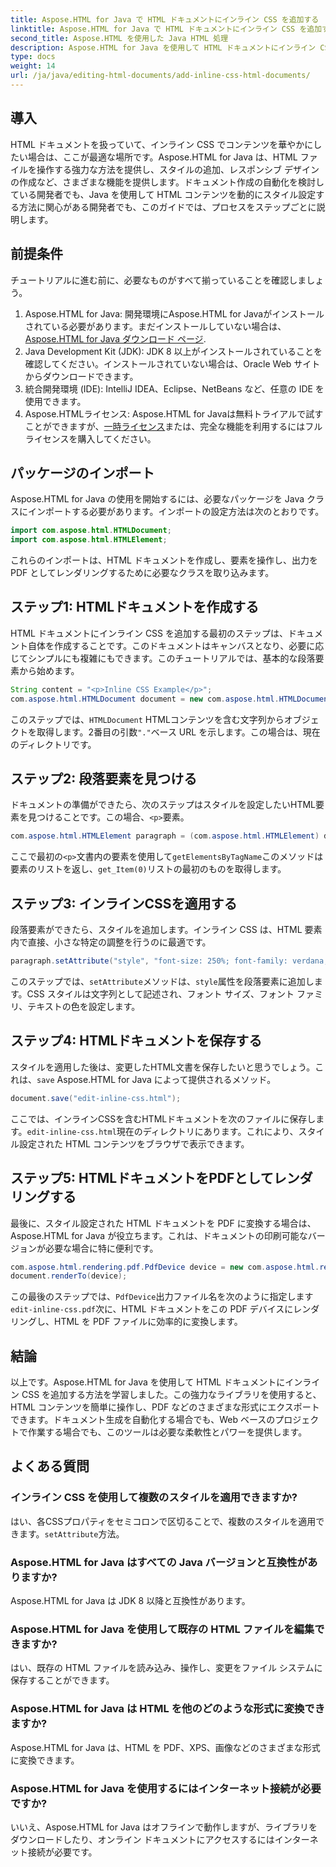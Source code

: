 ```yaml
---
title: Aspose.HTML for Java で HTML ドキュメントにインライン CSS を追加する
linktitle: Aspose.HTML for Java で HTML ドキュメントにインライン CSS を追加する
second_title: Aspose.HTML を使用した Java HTML 処理
description: Aspose.HTML for Java を使用して HTML ドキュメントにインライン CSS を追加する方法を学びます。このステップ バイ ステップ ガイドは、HTML のスタイルを設定し、簡単に PDF に変換するのに役立ちます。
type: docs
weight: 14
url: /ja/java/editing-html-documents/add-inline-css-html-documents/
---
```

## 導入
HTML ドキュメントを扱っていて、インライン CSS でコンテンツを華やかにしたい場合は、ここが最適な場所です。Aspose.HTML for Java は、HTML ファイルを操作する強力な方法を提供し、スタイルの追加、レスポンシブ デザインの作成など、さまざまな機能を提供します。ドキュメント作成の自動化を検討している開発者でも、Java を使用して HTML コンテンツを動的にスタイル設定する方法に関心がある開発者でも、このガイドでは、プロセスをステップごとに説明します。
## 前提条件
チュートリアルに進む前に、必要なものがすべて揃っていることを確認しましょう。
1.  Aspose.HTML for Java: 開発環境にAspose.HTML for Javaがインストールされている必要があります。まだインストールしていない場合は、[Aspose.HTML for Java ダウンロード ページ](https://releases.aspose.com/html/java/).
2. Java Development Kit (JDK): JDK 8 以上がインストールされていることを確認してください。インストールされていない場合は、Oracle Web サイトからダウンロードできます。
3. 統合開発環境 (IDE): IntelliJ IDEA、Eclipse、NetBeans など、任意の IDE を使用できます。
4.  Aspose.HTMLライセンス: Aspose.HTML for Javaは無料トライアルで試すことができますが、[一時ライセンス](https://purchase.aspose.com/temporary-license/)または、完全な機能を利用するにはフルライセンスを購入してください。

## パッケージのインポート
Aspose.HTML for Java の使用を開始するには、必要なパッケージを Java クラスにインポートする必要があります。インポートの設定方法は次のとおりです。
```java
import com.aspose.html.HTMLDocument;
import com.aspose.html.HTMLElement;
```
これらのインポートは、HTML ドキュメントを作成し、要素を操作し、出力を PDF としてレンダリングするために必要なクラスを取り込みます。
## ステップ1: HTMLドキュメントを作成する
HTML ドキュメントにインライン CSS を追加する最初のステップは、ドキュメント自体を作成することです。このドキュメントはキャンバスとなり、必要に応じてシンプルにも複雑にもできます。このチュートリアルでは、基本的な段落要素から始めます。
```java
String content = "<p>Inline CSS Example</p>";
com.aspose.html.HTMLDocument document = new com.aspose.html.HTMLDocument(content, ".");
```
このステップでは、`HTMLDocument` HTMLコンテンツを含む文字列からオブジェクトを取得します。2番目の引数`"."`ベース URL を示します。この場合は、現在のディレクトリです。
## ステップ2: 段落要素を見つける
ドキュメントの準備ができたら、次のステップはスタイルを設定したいHTML要素を見つけることです。この場合、`<p>`要素。
```java
com.aspose.html.HTMLElement paragraph = (com.aspose.html.HTMLElement) document.getElementsByTagName("p").get_Item(0);
```
ここで最初の`<p>`文書内の要素を使用して`getElementsByTagName`このメソッドは要素のリストを返し、`get_Item(0)`リストの最初のものを取得します。
## ステップ3: インラインCSSを適用する
段落要素ができたら、スタイルを追加します。インライン CSS は、HTML 要素内で直接、小さな特定の調整を行うのに最適です。
```java
paragraph.setAttribute("style", "font-size: 250%; font-family: verdana; color: #cd66aa");
```
このステップでは、`setAttribute`メソッドは、`style`属性を段落要素に追加します。CSS スタイルは文字列として記述され、フォント サイズ、フォント ファミリ、テキストの色を設定します。
## ステップ4: HTMLドキュメントを保存する
スタイルを適用した後は、変更したHTML文書を保存したいと思うでしょう。これは、`save` Aspose.HTML for Java によって提供されるメソッド。
```java
document.save("edit-inline-css.html");
```
ここでは、インラインCSSを含むHTMLドキュメントを次のファイルに保存します。`edit-inline-css.html`現在のディレクトリにあります。これにより、スタイル設定された HTML コンテンツをブラウザで表示できます。
## ステップ5: HTMLドキュメントをPDFとしてレンダリングする
最後に、スタイル設定された HTML ドキュメントを PDF に変換する場合は、Aspose.HTML for Java が役立ちます。これは、ドキュメントの印刷可能なバージョンが必要な場合に特に便利です。
```java
com.aspose.html.rendering.pdf.PdfDevice device = new com.aspose.html.rendering.pdf.PdfDevice("edit-inline-css.pdf");
document.renderTo(device);
```
この最後のステップでは、`PdfDevice`出力ファイル名を次のように指定します`edit-inline-css.pdf`次に、HTML ドキュメントをこの PDF デバイスにレンダリングし、HTML を PDF ファイルに効率的に変換します。

## 結論
以上です。Aspose.HTML for Java を使用して HTML ドキュメントにインライン CSS を追加する方法を学習しました。この強力なライブラリを使用すると、HTML コンテンツを簡単に操作し、PDF などのさまざまな形式にエクスポートできます。ドキュメント生成を自動化する場合でも、Web ベースのプロジェクトで作業する場合でも、このツールは必要な柔軟性とパワーを提供します。
## よくある質問
### インライン CSS を使用して複数のスタイルを適用できますか?
はい、各CSSプロパティをセミコロンで区切ることで、複数のスタイルを適用できます。`setAttribute`方法。
### Aspose.HTML for Java はすべての Java バージョンと互換性がありますか?
Aspose.HTML for Java は JDK 8 以降と互換性があります。
### Aspose.HTML for Java を使用して既存の HTML ファイルを編集できますか?
はい、既存の HTML ファイルを読み込み、操作し、変更をファイル システムに保存することができます。
### Aspose.HTML for Java は HTML を他のどのような形式に変換できますか?
Aspose.HTML for Java は、HTML を PDF、XPS、画像などのさまざまな形式に変換できます。
### Aspose.HTML for Java を使用するにはインターネット接続が必要ですか?
いいえ、Aspose.HTML for Java はオフラインで動作しますが、ライブラリをダウンロードしたり、オンライン ドキュメントにアクセスするにはインターネット接続が必要です。